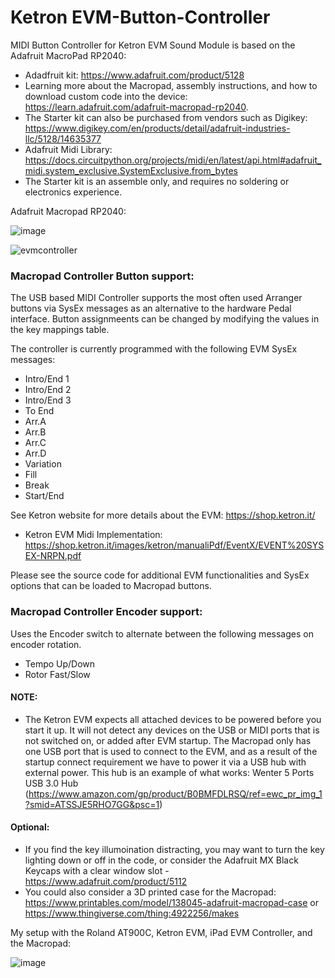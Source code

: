 # Ketron EVM-Button-Controller

MIDI Button Controller for Ketron EVM Sound Module is based on the Adafruit MacroPad RP2040: 
- Adadfruit kit: https://www.adafruit.com/product/5128
- Learning more about the Macropad, assembly instructions, and how to download custom code into the device: https://learn.adafruit.com/adafruit-macropad-rp2040. 
- The Starter kit can also be purchased from vendors such as Digikey: https://www.digikey.com/en/products/detail/adafruit-industries-llc/5128/14635377
- Adafruit Midi Library: https://docs.circuitpython.org/projects/midi/en/latest/api.html#adafruit_midi.system_exclusive.SystemExclusive.from_bytes
- The Starter kit is an assemble only, and requires no soldering or electronics experience.

Adafruit Macropad RP2040:

![image](https://github.com/user-attachments/assets/6fd9b969-9b77-4c2a-81fc-0f7a34129f4d)

![evmcontroller](https://github.com/user-attachments/assets/edb9f0a2-35c4-4f5d-9993-dd2c5a799034)

### Macropad Controller Button support:

The USB based MIDI Controller supports the most often used Arranger buttons via SysEx messages as an alternative to the hardware Pedal interface. Button assignmeents can be changed by modifying the values in the key mappings table.

The controller is currently programmed with the following EVM SysEx messages:
- Intro/End 1
- Intro/End 2
- Intro/End 3
- To End
- Arr.A
- Arr.B
- Arr.C
- Arr.D
- Variation
- Fill
- Break
- Start/End

See Ketron website for more details about the EVM: https://shop.ketron.it/
- Ketron EVM Midi Implementation: https://shop.ketron.it/images/ketron/manualiPdf/EventX/EVENT%20SYSEX-NRPN.pdf

Please see the source code for additional EVM functionalities and SysEx options that can be loaded to Macropad buttons.

### Macropad Controller Encoder support:
Uses the Encoder switch to alternate between the following messages on encoder rotation.
- Tempo Up/Down
- Rotor Fast/Slow
  
#### NOTE: 
- The Ketron EVM expects all attached devices to be powered before you start it up. It will not detect any devices on the USB or MIDI ports that is not switched on, or added after EVM startup. The Macropad only has one USB port that is used to connect to the EVM, and as a result of the startup connect requirement we have to power it via a USB hub with external power. This hub is an example of what works:  Wenter 5 Ports USB 3.0 Hub (https://www.amazon.com/gp/product/B0BMFDLRSQ/ref=ewc_pr_img_1?smid=ATSSJE5RHO7GG&psc=1)

#### Optional:
- If you find the key illumoination distracting, you may want to turn the key lighting down or off in the code, or consider the Adafruit MX Black Keycaps with a clear window slot - https://www.adafruit.com/product/5112
- You could also consider a 3D printed case for the Macropad: https://www.printables.com/model/138045-adafruit-macropad-case or https://www.thingiverse.com/thing:4922256/makes

My setup with the Roland AT900C, Ketron EVM, iPad EVM Controller, and the Macropad:

![image](https://github.com/user-attachments/assets/b157a384-70e0-4774-a011-49b8d7b529fb)







